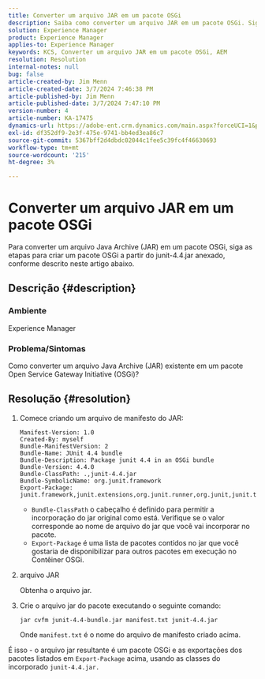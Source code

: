 ```yaml
---
title: Converter um arquivo JAR em um pacote OSGi
description: Saiba como converter um arquivo JAR em um pacote OSGi. Siga o exemplo para criar um pacote OSGi a partir do junit-4.4.jar anexado.
solution: Experience Manager
product: Experience Manager
applies-to: Experience Manager
keywords: KCS, Converter um arquivo JAR em um pacote OSGi, AEM
resolution: Resolution
internal-notes: null
bug: false
article-created-by: Jim Menn
article-created-date: 3/7/2024 7:46:38 PM
article-published-by: Jim Menn
article-published-date: 3/7/2024 7:47:10 PM
version-number: 4
article-number: KA-17475
dynamics-url: https://adobe-ent.crm.dynamics.com/main.aspx?forceUCI=1&pagetype=entityrecord&etn=knowledgearticle&id=93faf665-bbdc-ee11-904d-6045bd006268
exl-id: df352df9-2e3f-475e-9741-bb4ed3ea86c7
source-git-commit: 5367bff2d4dbdc02044c1fee5c39fc4f46630693
workflow-type: tm+mt
source-wordcount: '215'
ht-degree: 3%

---
```


# Converter um arquivo JAR em um pacote OSGi


Para converter um arquivo Java Archive (JAR) em um pacote OSGi, siga as etapas para criar um pacote OSGi a partir do junit-4.4.jar anexado, conforme descrito neste artigo abaixo.

## Descrição {#description}


### <b>Ambiente</b>

Experience Manager

### <b>Problema/Sintomas</b>

Como converter um arquivo Java Archive (JAR) existente em um pacote Open Service Gateway Initiative (OSGi)?


## Resolução {#resolution}


1. Comece criando um arquivo de manifesto do JAR:


   ```
   Manifest-Version: 1.0
   Created-By: myself
   Bundle-ManifestVersion: 2
   Bundle-Name: JUnit 4.4 bundle
   Bundle-Description: Package junit 4.4 in an OSGi bundle
   Bundle-Version: 4.4.0
   Bundle-ClassPath: .,junit-4.4.jar
   Bundle-SymbolicName: org.junit.framework
   Export-Package: junit.framework,junit.extensions,org.junit.runner,org.junit,junit.textui
   ```


   - `Bundle-ClassPath` o cabeçalho é definido para permitir a incorporação do jar original como está. Verifique se o valor corresponde ao nome de arquivo do jar que você vai incorporar no pacote.
   - `Export-Package` é uma lista de pacotes contidos no jar que você gostaria de disponibilizar para outros pacotes em execução no Contêiner OSGi.

1. arquivo JAR

   Obtenha o arquivo jar.

1. Crie o arquivo jar do pacote executando o seguinte comando:


   ```
   jar cvfm junit-4.4-bundle.jar manifest.txt junit-4.4.jar
   ```

   Onde `manifest.txt` é o nome do arquivo de manifesto criado acima.


É isso - o arquivo jar resultante é um pacote OSGi e as exportações dos pacotes listados em `Export-Package` acima, usando as classes do incorporado `junit-4.4.jar.`
